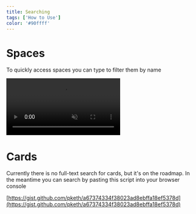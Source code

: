 ```yaml
---
title: Searching
tags: ['How to Use']
color: '#90ffff'
---
```


# Spaces

To quickly access spaces you can type to filter them by name

<video autoplay loop muted playsinline>
  <source src="https://kinopio-updates.us-east-1.linodeobjects.com/type-to-filter-spaces.mp4">
</video>


# Cards

Currently there is no full-text search for cards, but it's on the roadmap. In the meantime you can search by pasting this script into your browser console

[https://gist.github.com/pketh/a67374334f38023ad8ebffa18ef5378d](https://gist.github.com/pketh/a67374334f38023ad8ebffa18ef5378d)
